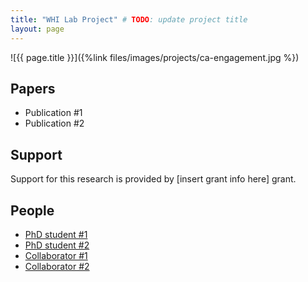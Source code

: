 ```yaml
---
title: "WHI Lab Project" # TODO: update project title
layout: page
---
```



<!-- TODO: find header image (at least 1000 x 527)
    Note: Please be mindful of licensing permissions. The Noun Project (https://thenounproject.com/),
    FreePik (https://www.freepik.com/) and Adobe Stock (https://stock.adobe.com/) are great places to start!
    Google Image results licensed under Creative Commons are also acceptable.
-->

<div class="row">
<div class="col-md-12">
<div class="col-xs-offset-1 col-md-10" markdown="1">
![{{ page.title }}]({%link files/images/projects/ca-engagement.jpg %})
</div>
</div>
</div>


<!-- TODO: add description of project (1-3 paragraphs) -->

## Papers ##
<!-- TODO: update list of resulting publications -->
* Publication #1
* Publication #2

## Support ##
<!-- TODO: list funding sources (if applicable)  -->
Support for this research is provided by [insert grant info here] grant.

## People ##
<!-- TODO: list project team members w/ links to personal websites  -->
* [PhD student #1](#)
* [PhD student #2](#)
* [Collaborator #1](#)
* [Collaborator #2](#)
